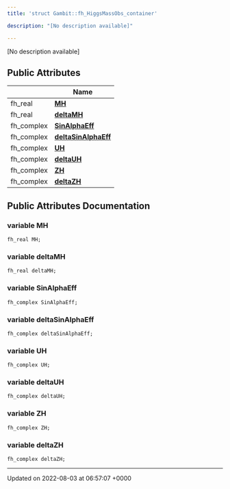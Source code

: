 ```yaml
---
title: 'struct Gambit::fh_HiggsMassObs_container'

description: "[No description available]"

---
```









[No description available]

## Public Attributes

|                | Name           |
| -------------- | -------------- |
| fh_real | **[MH](/documentation/code/gambit_2/classes/structgambit_1_1fh__higgsmassobs__container/#variable-mh)**  |
| fh_real | **[deltaMH](/documentation/code/gambit_2/classes/structgambit_1_1fh__higgsmassobs__container/#variable-deltamh)**  |
| fh_complex | **[SinAlphaEff](/documentation/code/gambit_2/classes/structgambit_1_1fh__higgsmassobs__container/#variable-sinalphaeff)**  |
| fh_complex | **[deltaSinAlphaEff](/documentation/code/gambit_2/classes/structgambit_1_1fh__higgsmassobs__container/#variable-deltasinalphaeff)**  |
| fh_complex | **[UH](/documentation/code/gambit_2/classes/structgambit_1_1fh__higgsmassobs__container/#variable-uh)**  |
| fh_complex | **[deltaUH](/documentation/code/gambit_2/classes/structgambit_1_1fh__higgsmassobs__container/#variable-deltauh)**  |
| fh_complex | **[ZH](/documentation/code/gambit_2/classes/structgambit_1_1fh__higgsmassobs__container/#variable-zh)**  |
| fh_complex | **[deltaZH](/documentation/code/gambit_2/classes/structgambit_1_1fh__higgsmassobs__container/#variable-deltazh)**  |

## Public Attributes Documentation

### variable MH

```
fh_real MH;
```


### variable deltaMH

```
fh_real deltaMH;
```


### variable SinAlphaEff

```
fh_complex SinAlphaEff;
```


### variable deltaSinAlphaEff

```
fh_complex deltaSinAlphaEff;
```


### variable UH

```
fh_complex UH;
```


### variable deltaUH

```
fh_complex deltaUH;
```


### variable ZH

```
fh_complex ZH;
```


### variable deltaZH

```
fh_complex deltaZH;
```


-------------------------------

Updated on 2022-08-03 at 06:57:07 +0000
